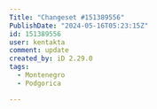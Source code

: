 ```yaml
---
Title: "Changeset #151389556"
PublishDate: "2024-05-16T05:23:15Z"
id: 151389556
user: kentakta
comment: update
created_by: iD 2.29.0
tags:
  - Montenegro
  - Podgorica

---
```

